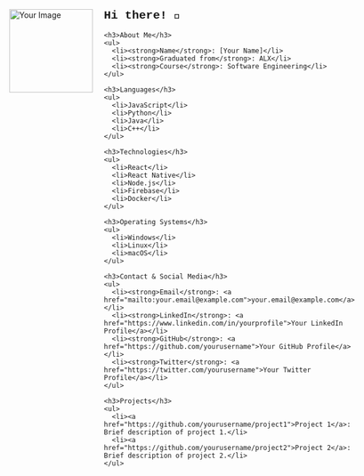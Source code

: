 <div style="display: flex; align-items: flex-start;">
  <img src="path_to_your_svg_image.svg" alt="Your Image" width="150" style="margin-right: 20px;"/>

  <div style="font-family: 'Courier New', Courier, monospace;">
    <h2 style="margin-top: 0;">Hi there! 👋</h2>

    <h3>About Me</h3>
    <ul>
      <li><strong>Name</strong>: [Your Name]</li>
      <li><strong>Graduated from</strong>: ALX</li>
      <li><strong>Course</strong>: Software Engineering</li>
    </ul>

    <h3>Languages</h3>
    <ul>
      <li>JavaScript</li>
      <li>Python</li>
      <li>Java</li>
      <li>C++</li>
    </ul>

    <h3>Technologies</h3>
    <ul>
      <li>React</li>
      <li>React Native</li>
      <li>Node.js</li>
      <li>Firebase</li>
      <li>Docker</li>
    </ul>

    <h3>Operating Systems</h3>
    <ul>
      <li>Windows</li>
      <li>Linux</li>
      <li>macOS</li>
    </ul>

    <h3>Contact & Social Media</h3>
    <ul>
      <li><strong>Email</strong>: <a href="mailto:your.email@example.com">your.email@example.com</a></li>
      <li><strong>LinkedIn</strong>: <a href="https://www.linkedin.com/in/yourprofile">Your LinkedIn Profile</a></li>
      <li><strong>GitHub</strong>: <a href="https://github.com/yourusername">Your GitHub Profile</a></li>
      <li><strong>Twitter</strong>: <a href="https://twitter.com/yourusername">Your Twitter Profile</a></li>
    </ul>

    <h3>Projects</h3>
    <ul>
      <li><a href="https://github.com/yourusername/project1">Project 1</a>: Brief description of project 1.</li>
      <li><a href="https://github.com/yourusername/project2">Project 2</a>: Brief description of project 2.</li>
    </ul>
  </div>
</div>
